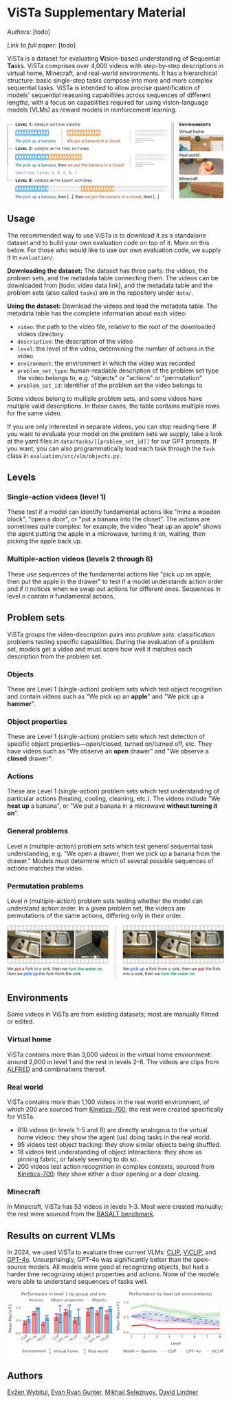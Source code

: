 # ViSTa Supplementary Material

_Authors:_ [todo]

_Link to full paper:_ [todo]

ViSTa is a dataset for evaluating <b>Vi</b>sion-based understanding of <b>S</b>equential <b>Ta</b>sks.
ViSTa comprises over 4,000 videos with step-by-step descriptions in virtual home, Minecraft, and real-world environments.
It has a hierarchical structure: basic single-step tasks compose into more and more complex sequential tasks.
ViSTa is intended to allow precise quantification of models' sequential reasoning capabilities across sequences of different lengths,
with a focus on capabilities required for using vision-language models (VLMs) as reward models in reinforcement learning.

![Level 1 of ViSTa has videos containing a single action, like "We pick up a banana" or "We put a banana in a closet"; Level 2 has videos of two actions in sequence, like "We pick up a banana, then we put the banana in a closet"; this continues through Level 8, which has videos of sequences of eight actions, like "We pick up a banana, then [...], then we put the banana in a closet, then [...]".](./.assets/dataset_overview.png?raw=true)

## Usage

The recommended way to use ViSTa is to download it as a standalone dataset and to build your own evaluation code on top of it. More on this below. For those who would like to use our own evaluation code, we supply it in `evaluation/`.

**Downloading the dataset:** The dataset has three parts: the videos, the problem sets, and the metadata table connecting them. The videos can be downloaded from [todo: video data link], and the metadata table and the problem sets (also called `tasks`) are in the repository under `data/`.

**Using the dataset:** Download the videos and load the metadata table. The metadata table has the complete information about each video:

- `video`: the path to the video file, relative to the root of the downloaded videos directory
- `description`: the description of the video
- `level`: the level of the video, determining the number of actions in the video
- `environment`: the environment in which the video was recorded
- `problem_set_type`: human-readable description of the problem set type the video belongs to, e.g. "objects" or "actions" or "permutation"
- `problem_set_id`: identifier of the problem set the video belongs to

Some videos belong to multiple problem sets, and some videos have multiple valid descriptions. In these cases, the table contains multiple rows for the same video.

If you are only interested in separate videos, you can stop reading here. If you want to evaluate your model on the problem sets we supply, take a look at the yaml files in `data/tasks/[[problem_set_id]]` for our GPT prompts. If you want, you can also programmatically load each task through the `Task` class in `evaluation/src/vlm/objects.py`.

## Levels

### Single-action videos (level 1)

These test if a model can identify fundamental actions like "mine a wooden block", "open a door", or "put a banana into the closet".
The actions are sometimes quite complex: for example, the video "heat up an apple" shows the agent putting the apple in a microwave, turning it on, waiting, then picking the apple back up.

### Multiple-action videos (levels 2 through 8)

These use sequences of the fundamental actions like "pick up an apple, then put the apple in the drawer" to test if a model understands action order and if it notices when we swap out actions for different ones.
Sequences in level $n$ contain $n$ fundamental actions.

## Problem sets

ViSTa groups the video-description pairs into <i>problem sets</i>: classification problems testing specific capabilities.
During the evaluation of a problem set, models get a video and must score how well it matches each description from the problem set.

### Objects

These are Level 1 (single-action) problem sets which test object recognition and contain videos such as "We pick up an <b>apple</b>" and "We pick up a <b>hammer</b>".

### Object properties

These are Level 1 (single-action) problem sets which test detection of specific object properties—open/closed, turned on/turned off, etc.
They have videos such as "We observe an <b>open</b> drawer" and "We observe a <b>closed</b> drawer".

### Actions

These are Level 1 (single-action) problem sets which test understanding of particular actions (heating, cooling, cleaning, etc.).
The videos include "We <b>heat up</b> a banana", or "We put a banana in a microwave <b>without turning it on</b>".

### General problems

Level $n$ (multiple-action) problem sets which test general sequential task understanding, e.g. "We open a drawer, then we pick up a banana from the drawer."
Models must determine which of several possible sequences of actions matches the video.

### Permutation problems

Level $n$ (multiple-action) problem sets testing whether the model can understand action order.
In a given problem set, the videos are permutations of the same actions, differing only in their order.

![An example problem set for action-order understanding in ViSTa: two videos which have the same actions in different orders. In this case, the video descriptions are "We put a fork in a sink, then we turn the water on, then we pick up the fork from the sink" and "We pick up a fork from a sink, then we put the fork into a sink, then we turn the water on".](./.assets/problem_set.png?raw=true)

## Environments

Some videos in ViSTa are from existing datasets; most are manually filmed or edited.

### Virtual home

ViSTa contains more than 3,000 videos in the virtual home environment: around 2,000 in level 1 and the rest in levels 2–8.
The videos are clips from [ALFRED](https://github.com/askforalfred/alfred) and combinations thereof.

### Real world

ViSTa contains more than 1,100 videos in the real world environment, of which 200 are sourced from [Kinetics-700](https://github.com/cvdfoundation/kinetics-dataset); the rest were created specifically for ViSTa.

- 810 videos (in levels 1–5 and 8) are directly analogous to the virtual home videos: they show the agent (us) doing tasks in the real world.
- 95 videos test object tracking: they show similar objects being shuffled.
- 18 videos test understanding of object interactions: they show us pinning fabric, or falsely seeming to do so.
- 200 videos test action recognition in complex contexts, sourced from [Kinetics-700](https://github.com/cvdfoundation/kinetics-dataset): they show either a door opening or a door closing.

### Minecraft

In Minecraft, ViSTa has 53 videos in levels 1–3.
Most were created manually; the rest were sourced from the [BASALT benchmark](https://github.com/minerllabs/basalt-benchmark).

## Results on current VLMs

In 2024, we used ViSTa to evaluate three current VLMs: [CLIP](https://github.com/openai/CLIP), [ViCLIP](https://github.com/OpenGVLab/InternVideo/tree/main), and [GPT-4o](https://openai.com/index/hello-gpt-4o/).
Unsurprisingly, GPT-4o was significantly better than the open-source models.
All models were good at recognizing objects, but had a harder time recognizing object properties and actions.
None of the models were able to understand sequences of tasks well.

![Results on current VLMs. In level 1, all models are good at recognizing objects, but only GPT-4o can recognize actions and object properties. In higher levels, the models' performance drops off, with CLIP and ViCLIP starting around 0.5 F1, with baseline around 0.2 F1.](./.assets/results.png?raw=true)

## Authors

[Evžen Wybitul](https://github.com/Eugleo), [Evan Ryan Gunter](https://github.com/evgunter), [Mikhail Seleznyov](https://github.com/Dont-Care-Didnt-Ask), [David Lindner](https://github.com/david-lindner)

